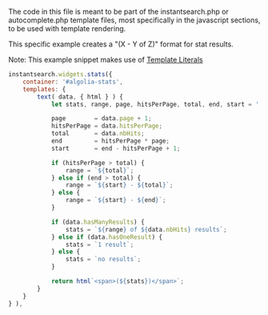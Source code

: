 The code in this file is meant to be part of the instantsearch.php or autocomplete.php template files, most specifically in the javascript sections, to be used with template rendering.

This specific example creates a "(X - Y of Z)" format for stat results.

Note: This example snippet makes use of [Template Literals](https://developer.mozilla.org/en-US/docs/Web/JavaScript/Reference/Template_literals)

```js
instantsearch.widgets.stats({
	container: '#algolia-stats',
	templates: {
		text( data, { html } ) {
			let stats, range, page, hitsPerPage, total, end, start = '';

			page        = data.page + 1;
			hitsPerPage = data.hitsPerPage;
			total       = data.nbHits;
			end         = hitsPerPage * page;
			start       = end - hitsPerPage + 1;

			if (hitsPerPage > total) {
				range = `${total}`;
			} else if (end > total) {
				range = `${start} - ${total}`;
			} else {
				range = `${start} - ${end}`;
			}

			if (data.hasManyResults) {
				stats = `${range} of ${data.nbHits} results`;
			} else if (data.hasOneResult) {
				stats = `1 result`;
			} else {
				stats = `no results`;
			}

			return html`<span>(${stats})</span>`;
		}
	}
} ),
```
